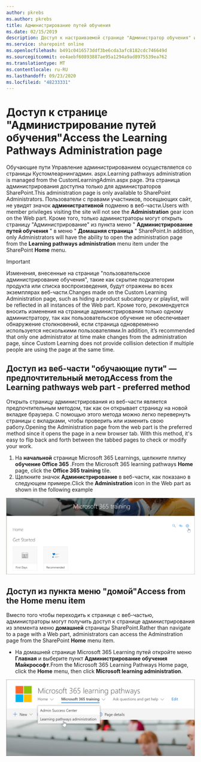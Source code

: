 ```yaml
---
author: pkrebs
ms.author: pkrebs
title: Администрирование путей обучения
ms.date: 02/15/2019
description: Доступ к настраиваемой странице "Администратор обучения" из веб-части или меню
ms.service: sharepoint online
ms.openlocfilehash: b491c0416573ddf3be6cda3afc8182cdc746649d
ms.sourcegitcommit: ee4aebf60893887ae95a1294a9ad8975539ea762
ms.translationtype: MT
ms.contentlocale: ru-RU
ms.lasthandoff: 09/23/2020
ms.locfileid: "48233331"
---
```

# <a name="access-the-learning-pathways-administration-page"></a><span data-ttu-id="b7202-103">Доступ к странице "Администрирование путей обучения"</span><span class="sxs-lookup"><span data-stu-id="b7202-103">Access the Learning Pathways Administration page</span></span>

<span data-ttu-id="b7202-104">Обучающие пути Управление администрированием осуществляется со страницы Кустомлеарнингадмин. aspx.</span><span class="sxs-lookup"><span data-stu-id="b7202-104">Learning pathways administration is managed from the CustomLearningAdmin.aspx page.</span></span> <span data-ttu-id="b7202-105">Эта страница администрирования доступна только для администраторов SharePoint.</span><span class="sxs-lookup"><span data-stu-id="b7202-105">This administration page is only available to SharePoint Administrators.</span></span> <span data-ttu-id="b7202-106">Пользователи с правами участников, посещающих сайт, не увидят значок **административной** подменю в веб-части.</span><span class="sxs-lookup"><span data-stu-id="b7202-106">Users with member privileges visiting the site will not see the **Administration** gear icon on the Web part.</span></span> <span data-ttu-id="b7202-107">Кроме того, только администраторы могут открыть страницу "Администрирование" из пункта меню " **Администрирование путей обучения** " в меню " **Домашняя страница** " SharePoint.</span><span class="sxs-lookup"><span data-stu-id="b7202-107">In addition, only Administrators will have the ability to open the administration page from the **Learning pathways administration** menu item under the SharePoint **Home** menu.</span></span> 

> [!IMPORTANT]
> <span data-ttu-id="b7202-108">Изменения, внесенные на странице "пользовательское администрирование обучения", такие как скрытие подкатегории продукта или списка воспроизведения, будут отражены во всех экземплярах веб-части.</span><span class="sxs-lookup"><span data-stu-id="b7202-108">Changes made on the Custom Learning Administration page, such as hiding a product subcategory or playlist, will be reflected in all instances of the Web part.</span></span> <span data-ttu-id="b7202-109">Кроме того, рекомендуется вносить изменения на странице администрирования только одному администратору, так как пользовательское обучение не обеспечивает обнаружение столкновений, если страница одновременно используется несколькими пользователями.</span><span class="sxs-lookup"><span data-stu-id="b7202-109">In addition, it’s recommended that only one administrator at time make changes from the administration page, since Custom Learning does not provide collision detection if multiple people are using the page at the same time.</span></span>  

## <a name="access-from-the-learning-pathways-web-part---preferred-method"></a><span data-ttu-id="b7202-110">Доступ из веб-части "обучающие пути" — предпочтительный метод</span><span class="sxs-lookup"><span data-stu-id="b7202-110">Access from the Learning pathways web part - preferred method</span></span>
<span data-ttu-id="b7202-111">Открыть страницу администрирования из веб-части является предпочтительным методом, так как он открывает страницу на новой вкладке браузера. С помощью этого метода можно легко перевернуть страницы с вкладками, чтобы проверить или изменить свою работу.</span><span class="sxs-lookup"><span data-stu-id="b7202-111">Opening the Administration page from the web part is the preferred method since it opens the page in a new browser tab. With this method, it's easy to flip back and forth between the tabbed pages to check or modify your work.</span></span>  

1. <span data-ttu-id="b7202-112">На **начальной** странице Microsoft 365 Learnings, щелкните плитку **обучение Office 365** .</span><span class="sxs-lookup"><span data-stu-id="b7202-112">From the Microsoft 365 learning pathways **Home** page, click the **Office 365 training** tile.</span></span>
2. <span data-ttu-id="b7202-113">Щелкните значок **Администрирование** в веб-части, как показано в следующем примере.</span><span class="sxs-lookup"><span data-stu-id="b7202-113">Click the **Administration** icon in the Web part as shown in the following example</span></span>  

![cg-adminaccbtn.png](media/cg-adminaccbtn.png)

## <a name="access-from-the-home-menu-item"></a><span data-ttu-id="b7202-115">Доступ из пункта меню "домой"</span><span class="sxs-lookup"><span data-stu-id="b7202-115">Access from the Home menu item</span></span>
<span data-ttu-id="b7202-116">Вместо того чтобы переходить к странице с веб-частью, администраторы могут получить доступ к странице администрирования из элемента меню **домашней** страницы SharePoint.</span><span class="sxs-lookup"><span data-stu-id="b7202-116">Rather than navigate to a page with a Web part, administrators can access the Adminstration page from the SharePoint **Home** menu item.</span></span> 

- <span data-ttu-id="b7202-117">На домашней странице Microsoft 365 Learning путей откройте меню **Главная** и выберите пункт **Администрирование обучения Майкрософт**.</span><span class="sxs-lookup"><span data-stu-id="b7202-117">From the Microsoft 365 Learning Pathways Home page, click the **Home** menu, then click **Microsoft learning administration**.</span></span>

![cg-adminaccmenu.png](media/cg-adminaccmenu.png)